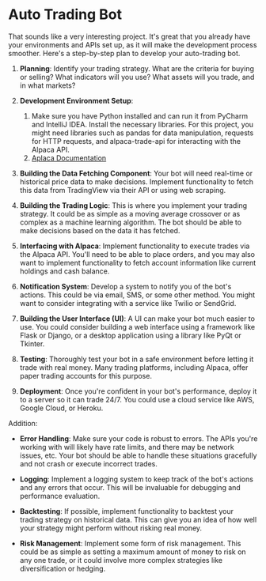 # Auto Trading Bot

That sounds like a very interesting project. It's great that you already have your environments and APIs set up, as it will make the development process smoother. Here's a step-by-step plan to develop your auto-trading bot.

1. **Planning**: Identify your trading strategy. What are the criteria for buying or selling? What indicators will you use? What assets will you trade, and in what markets?

   

2. **Development Environment Setup**: 

   1. Make sure you have Python installed and can run it from PyCharm and IntelliJ IDEA. Install the necessary libraries. For this project, you might need libraries such as pandas for data manipulation, requests for HTTP requests, and alpaca-trade-api for interacting with the Alpaca API. 
   2. [Aplaca Documentation](https://docs.alpaca.markets/docs)

   

3. **Building the Data Fetching Component**: Your bot will need real-time or historical price data to make decisions. Implement functionality to fetch this data from TradingView via their API or using web scraping. 

   

4. **Building the Trading Logic**: This is where you implement your trading strategy. It could be as simple as a moving average crossover or as complex as a machine learning algorithm. The bot should be able to make decisions based on the data it has fetched.

   

5. **Interfacing with Alpaca**: Implement functionality to execute trades via the Alpaca API. You'll need to be able to place orders, and you may also want to implement functionality to fetch account information like current holdings and cash balance.

   

6. **Notification System**: Develop a system to notify you of the bot's actions. This could be via email, SMS, or some other method. You might want to consider integrating with a service like Twilio or SendGrid.

   

7. **Building the User Interface (UI)**: A UI can make your bot much easier to use. You could consider building a web interface using a framework like Flask or Django, or a desktop application using a library like PyQt or Tkinter.

   

8. **Testing**: Thoroughly test your bot in a safe environment before letting it trade with real money. Many trading platforms, including Alpaca, offer paper trading accounts for this purpose.

   

9. **Deployment**: Once you're confident in your bot's performance, deploy it to a server so it can trade 24/7. You could use a cloud service like AWS, Google Cloud, or Heroku.

   

Addition:

- **Error Handling**: Make sure your code is robust to errors. The APIs you're working with will likely have rate limits, and there may be network issues, etc. Your bot should be able to handle these situations gracefully and not crash or execute incorrect trades.

- **Logging**: Implement a logging system to keep track of the bot's actions and any errors that occur. This will be invaluable for debugging and performance evaluation.

- **Backtesting**: If possible, implement functionality to backtest your trading strategy on historical data. This can give you an idea of how well your strategy might perform without risking real money.

- **Risk Management**: Implement some form of risk management. This could be as simple as setting a maximum amount of money to risk on any one trade, or it could involve more complex strategies like diversification or hedging.

